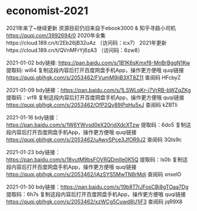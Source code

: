 # economist-2021
2021年来了~继续更新
资源目前仍旧来自于ebook3000 & 知乎寻路小司机
https://quqi.com/3992694/0 
2020年全集https://cloud.189.cn/t/2Eb26jB32uAz （访问码：icx7） 
2021年更新https://cloud.189.cn/t/QVnMFrYj6zA3 （访问码：6zw8）

2021-01-02  bdy链接: https://pan.baidu.com/s/1B1K6sKmxf8-MnBrBggN1Kw 提取码: wi64 复制这段内容后打开百度网盘手机App，操作更方便哦
quqi链接 https://quqi.gblhgk.com/s/2053462/FVumM9ijB3XT8Z11 查阅码 HFcbyZ

2021-01-09  bdy链接：https://pan.baidu.com/s/1LSWLpKr-i7VrRB-bWZqZKg 提取码：vrf8 复制这段内容后打开百度网盘手机App，操作更方便哦
quqi链接 https://quqi.gblhgk.com/s/2053462/OfP2Qv89lPpHu5xJ 查阅码 kZBTli

2021-01-16  bdy链接：https://pan.baidu.com/s/1W6YWvsd0eX20rjdXdcXTzw 提取码：6do5 复制这段内容后打开百度网盘手机App，操作更方便哦
quqi链接 https://quqi.gblhgk.com/s/2053462/uAwvSPce3JfOR9J2 查阅码 3Qts9c

2021-01-23  bdy链接：https://pan.baidu.com/s/18vutM9bsFOVRQDmIle0K5Q 提取码：ls0b 复制这段内容后打开百度网盘手机App，操作更方便哦
quqi链接 https://quqi.gblhgk.com/s/2053462/jAzSYS5MwTN8rMdj 查阅码 xnselO

2021-01-30  bdy链接：https://pan.baidu.com/s/19b8T7rJFosCBj8gTOaa7Dg 提取码：6h7s 复制这段内容后打开百度网盘手机App，操作更方便哦
quqi链接 https://quqi.gblhgk.com/s/2053462/xzWCg5Cuwd8U1jF3 查阅码 jqR9X8
